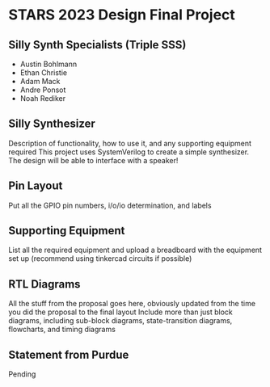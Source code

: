 # STARS 2023 Design Final Project

## Silly Synth Specialists (Triple SSS)
* Austin Bohlmann
* Ethan Christie
* Adam Mack
* Andre Ponsot
* Noah Rediker

## Silly Synthesizer
Description of functionality, how to use it, and any supporting equipment required
This project uses SystemVerilog to create a simple synthesizer. The design will be able to interface with a speaker!

## Pin Layout
Put all the GPIO pin numbers, i/o/io determination, and labels

## Supporting Equipment
List all the required equipment and upload a breadboard with the equipment set up (recommend using tinkercad circuits if possible)

## RTL Diagrams
All the stuff from the proposal goes here, obviously updated from the time you did the proposal to the final layout
Include more than just block diagrams, including sub-block diagrams, state-transition diagrams, flowcharts, and timing diagrams

## Statement from Purdue
Pending
